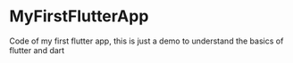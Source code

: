 # MyFirstFlutterApp
Code of my first flutter app, this is just a demo to understand the basics of flutter and dart
